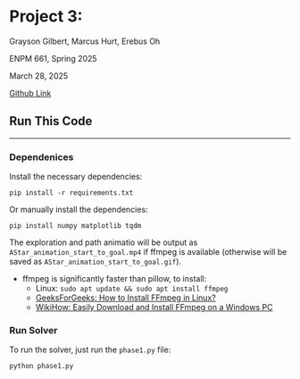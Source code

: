 # Project 3:

Grayson Gilbert, Marcus Hurt, Erebus Oh

ENPM 661, Spring 2025

March 28, 2025

[Github Link](https://github.com/ereoh/ENPM661-Project-3)

## Run This Code
---

### Dependenices
Install the necessary dependencies:
```
pip install -r requirements.txt
```
Or manually install the dependencies:
```
pip install numpy matplotlib tqdm
```

The exploration and path animatio will be output as `AStar_animation_start_to_goal.mp4` if ffmpeg is available (otherwise will be saved as `AStar_animation_start_to_goal.gif`).
- ffmpeg is significantly faster than pillow, to install:
    - Linux: `sudo apt update && sudo apt install ffmpeg`
    - [GeeksForGeeks: How to Install FFmpeg in Linux?](https://www.geeksforgeeks.org/how-to-install-ffmpeg-in-linux/)
    - [WikiHow: Easily Download and Install FFmpeg on a Windows PC](https://www.wikihow.com/Install-FFmpeg-on-Windows)

### Run Solver
To run the solver, just run the `phase1.py` file:
```bash
python phase1.py
```

